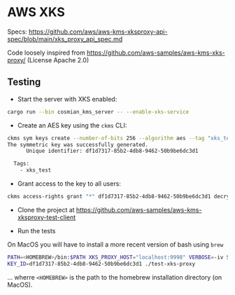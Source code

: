 AWS XKS
=======

Specs: https://github.com/aws/aws-kms-xksproxy-api-spec/blob/main/xks_proxy_api_spec.md

Code loosely inspired from https://github.com/aws-samples/aws-kms-xks-proxy/ (License Apache 2.0)

## Testing

- Start the server with XKS enabled:

```bash
cargo run --bin cosmian_kms_server -- --enable-xks-service
```

- Create an AES key using the `ckms` CLI:

```bash
ckms sym keys create --number-of-bits 256 --algorithm aes --tag "xks_test"
The symmetric key was successfully generated.
	  Unique identifier: df1d7317-85b2-4db8-9462-50b9be6dc3d1

  Tags:
    - xks_test
```

- Grant access to the key to all users:

```bash
ckms access-rights grant "*" df1d7317-85b2-4db8-9462-50b9be6dc3d1 decrypt encrypt get_attributes
```

- Clone the project at https://github.com/aws-samples/aws-kms-xksproxy-test-client

- Run the tests

On MacOS you will have to install a more recent version of bash using `brew`

```bash
PATH=<HOMEBREW>/bin:$PATH XKS_PROXY_HOST="localhost:9998" VERBOSE=-iv SCHEME= URI_PREFIX=aws 
KEY_ID=df1d7317-85b2-4db8-9462-50b9be6dc3d1 ./test-xks-proxy
```

... wherre `<HOMEBREW>` is the path to the homebrew installation directory (on MacOS).